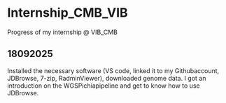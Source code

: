# Internship_CMB_VIB
Progress of my internship @ VIB_CMB

## 18092025
Installed the necessary software (VS code, linked it to my Githubaccount, JDBrowse, 7-zip, RadminViewer), downloaded genome data.
I got an introduction on the WGSPichiapipeline and get to know how to use JDBrowse.
